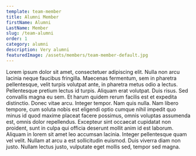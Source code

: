 ```yaml
---
template: team-member
title: Alumni Member
firstName: Alumni
LastName: Member
slug: /team-alumni
order: 1
category: alumni
description: Very alumni
featuredImage: /assets/members/team-member-default.jpg
---
```


Lorem ipsum dolor sit amet, consectetuer adipiscing elit. Nulla non arcu lacinia neque faucibus fringilla. Maecenas fermentum, sem in pharetra pellentesque, velit turpis volutpat ante, in pharetra metus odio a lectus. Pellentesque pretium lectus id turpis. Aliquam erat volutpat. Duis risus. Sed convallis magna eu sem. Et harum quidem rerum facilis est et expedita distinctio. Donec vitae arcu. Integer tempor. Nam quis nulla. Nam libero tempore, cum soluta nobis est eligendi optio cumque nihil impedit quo minus id quod maxime placeat facere possimus, omnis voluptas assumenda est, omnis dolor repellendus. Excepteur sint occaecat cupidatat non proident, sunt in culpa qui officia deserunt mollit anim id est laborum. Aliquam in lorem sit amet leo accumsan lacinia. Integer pellentesque quam vel velit. Nullam at arcu a est sollicitudin euismod. Duis viverra diam non justo. Nullam lectus justo, vulputate eget mollis sed, tempor sed magna.


